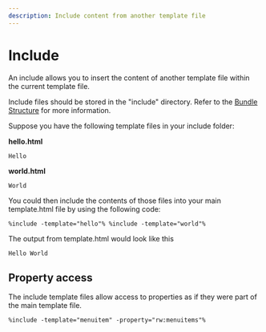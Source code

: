 ```yaml
---
description: Include content from another template file
---
```


# Include

An include allows you to insert the content of another template file within the current template file.

Include files should be stored in the "include" directory. Refer to the [Bundle Structure](../structure.md) for more information.

Suppose you have the following template files in your include folder:

**hello.html**

```
Hello
```

**world.html**

```
World
```

You could then include the contents of those files into your main template.html file by using the following code:

```
%include -template="hello"% %include -template="world"%
```

The output from template.html would look like this

```
Hello World
```

## Property access

The include template files allow access to properties as if they were part of the main template file.

```
%include -template="menuitem" -property="rw:menuitems"%
```


